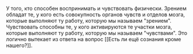 У того, кто способен воспринимать и чувствовать физически. Зрением обладат те, у кого есть совокупность органов чувств и отделов мозга, которые выполняют ту работу, которую мы называем "зрением". Чувствовать способны те, у кого активируются те участки мозга, которые выполняют ту работу, которую мы называем "чувствами". Это логично вытекает из ответа на вопрос [[Есть ли ещё сознания кроме нашего?]].